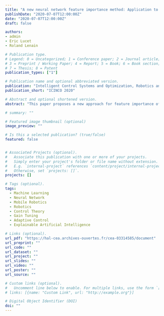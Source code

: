 ```yaml
---
title: "A new neural network feature importance method: Application to mobile robots controllers gain tuning"
publishDate: "2020-07-07T12:00:00Z"
date: "2020-07-07T12:00:00Z"
draft: false

authors:
- admin
- Eric Lucet
- Roland Lenain

# Publication type.
# Legend: 0 = Uncategorized; 1 = Conference paper; 2 = Journal article;
# 3 = Preprint / Working Paper; 4 = Report; 5 = Book; 6 = Book section;
# 7 = Thesis; 8 = Patent
publication_types: ["1"]

# Publication name and optional abbreviated version.
publication: "Intelligent Control Systems and Optimization, Robotics and Automation, Signal Processing, Sensors, Systems Modelling and Control, Industrial Informatics (ICINCO)"
publication_short: "ICINCO 2020"

# Abstract and optional shortened version.
abstract: "This paper proposes a new approach for feature importance of neural networks and subsequently a methodology to determine useful sensor information in high performance controllers, using a trained neural network that predicts the quasi-optimal gain in real time. The neural network is trained using the Covariance Matrix Adaptation Evolution Strategy (CMA-ES) algorithm, in order to lower a given objective function. The important sensor information for robotic control are determined using the described methodology. Then a proposed improvement to the tested control law is given, and compared with the neural network's gain prediction method for real time gain tuning. As a results, crucial information about the importance of a given sensory information for robotic control is determined, and shown to improve the performance of existing controllers."

# summary: ""

# Featured image thumbnail (optional)
image_preview: ""

# Is this a selected publication? (true/false)
featured: false


# Associated Projects (optional).
#   Associate this publication with one or more of your projects.
#   Simply enter your project's folder or file name without extension.
#   E.g. `internal-project` references `content/project/internal-project/index.md`.
#   Otherwise, set `projects: []`.
projects: []

# Tags (optional).
tags:
  - Machine Learning
  - Neural Network
  - Mobile Robotics
  - Robotics
  - Control Theory
  - Gain Tuning
  - Adaptive Control
  - Explainable Artificial Intelligence 

# Links (optional).
url_pdf: "https://hal-cea.archives-ouvertes.fr/cea-03314585/document"
url_preprint: ""
url_code: ""
url_dataset: ""
url_project: ""
url_slides: ""
url_video: ""
url_poster: ""
url_source: ""

# Custom links (optional).
#   Uncomment line below to enable. For multiple links, use the form `[{...}, {...}, {...}]`.
# links: [{name: "Custom Link", url: "http://example.org"}]

# Digital Object Identifier (DOI)
doi: ""
---
```

